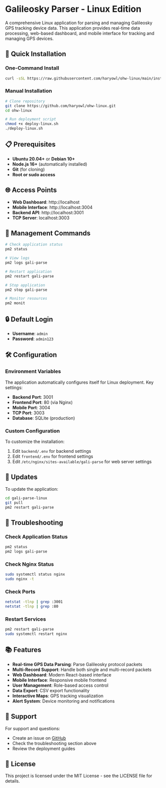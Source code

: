 # Galileosky Parser - Linux Edition

A comprehensive Linux application for parsing and managing Galileosky GPS tracking device data. This application provides real-time data processing, web-based dashboard, and mobile interface for tracking and managing GPS devices.

## 🚀 Quick Installation

### One-Command Install
```bash
curl -sSL https://raw.githubusercontent.com/haryowl/ohw-linux/main/install-linux.sh | bash
```

### Manual Installation
```bash
# Clone repository
git clone https://github.com/haryowl/ohw-linux.git
cd ohw-linux

# Run deployment script
chmod +x deploy-linux.sh
./deploy-linux.sh
```

## 📋 Prerequisites

- **Ubuntu 20.04+** or **Debian 10+**
- **Node.js 16+** (automatically installed)
- **Git** (for cloning)
- **Root or sudo access**

## 🌐 Access Points

- **Web Dashboard**: http://localhost
- **Mobile Interface**: http://localhost:3004
- **Backend API**: http://localhost:3001
- **TCP Server**: localhost:3003

## 🔧 Management Commands

```bash
# Check application status
pm2 status

# View logs
pm2 logs gali-parse

# Restart application
pm2 restart gali-parse

# Stop application
pm2 stop gali-parse

# Monitor resources
pm2 monit
```

## 🔒 Default Login

- **Username**: `admin`
- **Password**: `admin123`

## 🛠️ Configuration

### Environment Variables
The application automatically configures itself for Linux deployment. Key settings:

- **Backend Port**: 3001
- **Frontend Port**: 80 (via Nginx)
- **Mobile Port**: 3004
- **TCP Port**: 3003
- **Database**: SQLite (production)

### Custom Configuration
To customize the installation:

1. Edit `backend/.env` for backend settings
2. Edit `frontend/.env` for frontend settings
3. Edit `/etc/nginx/sites-available/gali-parse` for web server settings

## 🔄 Updates

To update the application:

```bash
cd gali-parse-linux
git pull
pm2 restart gali-parse
```

## 🐛 Troubleshooting

### Check Application Status
```bash
pm2 status
pm2 logs gali-parse
```

### Check Nginx Status
```bash
sudo systemctl status nginx
sudo nginx -t
```

### Check Ports
```bash
netstat -tlnp | grep :3001
netstat -tlnp | grep :80
```

### Restart Services
```bash
pm2 restart gali-parse
sudo systemctl restart nginx
```

## 📚 Features

- **Real-time GPS Data Parsing**: Parse Galileosky protocol packets
- **Multi-Record Support**: Handle both single and multi-record packets
- **Web Dashboard**: Modern React-based interface
- **Mobile Interface**: Responsive mobile frontend
- **User Management**: Role-based access control
- **Data Export**: CSV export functionality
- **Interactive Maps**: GPS tracking visualization
- **Alert System**: Device monitoring and notifications

## 🤝 Support

For support and questions:
- Create an issue on [GitHub](https://github.com/haryowl/ohw-linux/issues)
- Check the troubleshooting section above
- Review the deployment guides

## 📄 License

This project is licensed under the MIT License - see the LICENSE file for details.